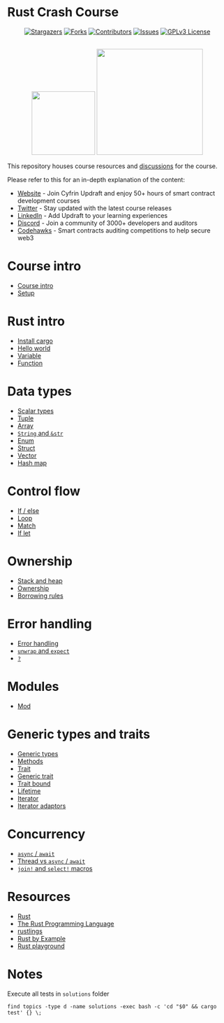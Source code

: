 # Rust Crash Course

[contributors-shield]: https://img.shields.io/github/contributors/cyfrin/rust-crash-course.svg?style=for-the-badge
[contributors-url]: https://github.com/cyfrin/rust-crash-course/graphs/contributors
[forks-shield]: https://img.shields.io/github/forks/cyfrin/rust-crash-course.svg?style=for-the-badge
[forks-url]: https://github.com/cyfrin/rust-crash-course/network/members
[stars-shield]: https://img.shields.io/github/stars/cyfrin/rust-crash-course.svg?style=for-the-badge
[stars-url]: https://github.com/cyfrin/rust-crash-course/stargazers
[issues-shield]: https://img.shields.io/github/issues/cyfrin/rust-crash-course.svg?style=for-the-badge
[issues-url]: https://github.com/cyfrin/rust-crash-course/issues
[license-shield]: https://img.shields.io/github/license/cyfrin/rust-crash-course.svg?style=for-the-badge
[license-url]: https://github.com/cyfrin/rust-crash-course/blob/main/LICENSE
[linkedin-shield]: https://img.shields.io/badge/-LinkedIn-black.svg?style=for-the-badge&logo=linkedin&colorB=555

<div align="center">

[![Stargazers][stars-shield]][stars-url] [![Forks][forks-shield]][forks-url] [![Contributors][contributors-shield]][contributors-url] [![Issues][issues-shield]][issues-url] [![GPLv3 License][license-shield]][license-url]

<p align="center">
    <br />
    <a href="https://cyfrin.io/">
        <img src=".github/images/poweredbycyfrinbluehigher.png" width="145" alt=""/></a>
            <a href="https://updraft.cyfrin.io/courses/aave-v3">
        <img src=".github/images/coursebadge.png" width="242.3" alt=""/></a>
    <br />
</p>
</div>

This repository houses course resources and [discussions](https://github.com/Cyfrin/rust-crash-course/discussions) for the course.

Please refer to this for an in-depth explanation of the content:

- [Website](https://updraft.cyfrin.io) - Join Cyfrin Updraft and enjoy 50+ hours of smart contract development courses
- [Twitter](https://twitter.com/CyfrinUpdraft) - Stay updated with the latest course releases
- [LinkedIn](https://www.linkedin.com/school/cyfrin-updraft/) - Add Updraft to your learning experiences
- [Discord](https://discord.gg/cyfrin) - Join a community of 3000+ developers and auditors
- [Codehawks](https://codehawks.com) - Smart contracts auditing competitions to help secure web3

# Course intro

- [Course intro](./notes/course_intro.md)
- [Setup](./notes/course_setup.md)

# Rust intro

- [Install cargo](./notes/install.md)
- [Hello world](./topics/hello/README.md)
- [Variable](./topics/variable/README.md)
- [Function](./topics/function/README.md)

# Data types

- [Scalar types](./topics/scalar/README.md)
- [Tuple](./topics/tuple/README.md)
- [Array](./topics/array/README.md)
- [`String` and `&str`](./topics/string/README.md)
- [Enum](./topics/enum_type/README.md)
- [Struct](./topics/struct_type/README.md)
- [Vector](./topics/vector/README.md)
- [Hash map](./topics/hash_map/README.md)

# Control flow

- [If / else](./topics/if_else/README.md)
- [Loop](./topics/for_loop/README.md)
- [Match](./topics/pattern_match/README.md)
- [If let](./topics/if_let/README.md)

# Ownership

- [Stack and heap](./topics/stack_heap/README.md)
- [Ownership](./topics/ownership/README.md)
- [Borrowing rules](./topics/borrowing_rules/README.md)

# Error handling

- [Error handling](./topics/error/README.md)
- [`unwrap` and `expect`](./topics/unwrap/README.md)
- [`?`](./topics/question/README.md)

# Modules

- [Mod](./topics/modules/README.md)

# Generic types and traits

- [Generic types](./topics/generic_type/README.md)
- [Methods](./topics/method/README.md)
- [Trait](./topics/trait_basic/README.md)
- [Generic trait](./topics/generic_trait/README.md)
- [Trait bound](./topics/trait_bound/README.md)
- [Lifetime](./topics/lifetime/README.md)
- [Iterator](./topics/iterator_adaptors/README.md)
- [Iterator adaptors](./topics/iterator_adaptors/README.md)

# Concurrency

- [`async` / `await`](./topics/async_await/README.md)
- [Thread vs `async` / `await`](./topics/async_await/README.md)
- [`join!` and `select!` macros](./topics/join_select/README.md)

# Resources

- [Rust](https://www.rust-lang.org/)
- [The Rust Programming Language](https://doc.rust-lang.org/book/)
- [rustlings](https://github.com/rust-lang/rustlings/)
- [Rust by Example](https://doc.rust-lang.org/rust-by-example/)
- [Rust playground](https://play.rust-lang.org/)

# Notes

Execute all tests in `solutions` folder

```shell
find topics -type d -name solutions -exec bash -c 'cd "$0" && cargo test' {} \;
```
